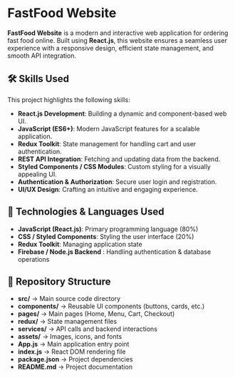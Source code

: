 # FastFood Website

**FastFood Website** is a modern and interactive web application for ordering fast food online. Built using **React.js**, this website ensures a seamless user experience with a responsive design, efficient state management, and smooth API integration.

## 🛠️ Skills Used

This project highlights the following skills:

- **React.js Development**: Building a dynamic and component-based web UI.
- **JavaScript (ES6+)**: Modern JavaScript features for a scalable application.
- **Redux Toolkit**: State management for handling cart and user authentication.
- **REST API Integration**: Fetching and updating data from the backend.
- **Styled Components / CSS Modules**: Custom styling for a visually appealing UI.
- **Authentication & Authorization**: Secure user login and registration.
- **UI/UX Design**: Crafting an intuitive and engaging experience.

## 🔧 Technologies & Languages Used

- **JavaScript (React.js)**: Primary programming language (80%)
- **CSS / Styled Components**: Styling the user interface (20%)
- **Redux Toolkit**: Managing application state
- **Firebase / Node.js Backend** : Handling authentication & database operations

## 📂 Repository Structure

- **src/** → Main source code directory
- **components/** → Reusable UI components (buttons, cards, etc.)
- **pages/** → Main pages (Home, Menu, Cart, Checkout)
- **redux/** → State management files
- **services/** → API calls and backend interactions
- **assets/** → Images, icons, and fonts
- **App.js** → Main application entry point
- **index.js** → React DOM rendering file
- **package.json** → Project dependencies
- **README.md** → Project documentation

